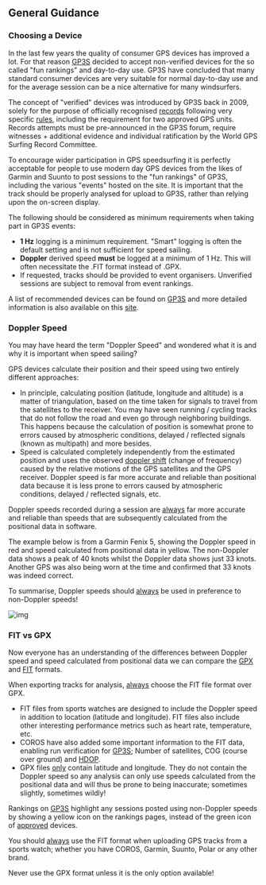 ## General Guidance

### Choosing a Device

In the last few years the quality of consumer GPS devices has improved a lot. For that reason [GP3S](https://www.gps-speedsurfing.com/default.aspx?mnu=item&item=GPSInfo) decided to accept non-verified devices for the so called "fun rankings" and day-to-day use. GP3S have concluded that many standard consumer devices are very suitable for normal day-to-day use and for the average session can be a nice alternative for many windsurfers. 

The concept of "verified" devices was introduced by GP3S back in 2009, solely for the purpose of officially recognised [records](https://www.gps-speedsurfing.com/default.aspx?mnu=forum&forum=193) following very specific [rules](https://www.gps-speedsurfing.com/media/uploadimages/GPS_record_Rules%20VA1%202009-09-01.pdf), including the requirement for two approved GPS units. Records attempts must be pre-announced in the GP3S forum, require witnesses + additional evidence and individual ratification by the World GPS Surfing Record Committee.  

To encourage wider participation in GPS speedsurfing it is perfectly acceptable for people to use modern day GPS devices from the likes of Garmin and Suunto to post sessions to the "fun rankings" of GP3S, including the various "events" hosted on the site. It is important that the track should be properly analysed for upload to GP3S, rather than relying upon the on-screen display.

The following should be considered as minimum requirements when taking part in GP3S events:

- **1 Hz** logging is a minimum requirement. "Smart" logging is often the default setting and is not sufficient for speed sailing.
- **Doppler** derived speed **must** be logged at a minimum of 1 Hz. This will often necessitate the .FIT format instead of .GPX.
- If requested, tracks should be provided to event organisers. Unverified sessions are subject to removal from event rankings.

A list of recommended devices can be found on [GP3S](https://www.gps-speedsurfing.com/default.aspx?mnu=item&item=GPSInfo) and more detailed information is also available on this [site](devices/README.md).



### Doppler Speed

You may have heard the term "Doppler Speed" and wondered what it is and why it is important when speed sailing?

GPS devices calculate their position and their speed using two entirely different approaches:

- In principle, calculating position (latitude, longitude and altitude) is a matter of triangulation, based on the time taken for signals to travel from the satellites to the receiver. You may have seen running / cycling tracks that do not follow the road and even go through neighboring buildings. This happens because the calculation of position is somewhat prone to errors caused by atmospheric conditions, delayed / reflected signals (known as multipath) and more besides.
- Speed is calculated completely independently from the estimated position and uses the observed [doppler shift](https://en.wikipedia.org/wiki/Doppler_effect) (change of frequency) caused by the relative motions of the GPS satellites and the GPS receiver. Doppler speed is far more accurate and reliable than positional data because it is less prone to errors caused by atmospheric conditions, delayed / reflected signals, etc.

Doppler speeds recorded during a session are <u>always</u> far more accurate and reliable than speeds that are subsequently calculated from the positional data in software.

The example below is from a Garmin Fenix 5, showing the Doppler speed in red and speed calculated from positional data in yellow. The non-Doppler data shows a peak of 40 knots whilst the Doppler data shows just 33 knots. Another GPS was also being worn at the time and confirmed that 33 knots was indeed correct.

To summarise, Doppler speeds should <u>always</u> be used in preference to non-Doppler speeds!

![img](sessions/contacts/mark/img/fenix-5-spike.png)





### FIT vs GPX

Now everyone has an understanding of the differences between Doppler speed and speed calculated from positional data we can compare the [GPX](https://en.wikipedia.org/wiki/GPS_Exchange_Format) and [FIT](https://developer.garmin.com/fit/protocol/) formats.

When exporting tracks for analysis, <u>always</u> choose the FIT file format over GPX.

- FIT files from sports watches are designed to include the Doppler speed in addition to location (latitude and longitude). FIT files also include other interesting performance metrics such as heart rate, temperature, etc.
- COROS have also added some important information to the FIT data, enabling run verification for [GP3S](https://www.gps-speedsurfing.com/); Number of satellites, COG (course over ground) and [HDOP](https://en.wikipedia.org/wiki/Dilution_of_precision_(navigation)).
- GPX files <u>only</u> contain latitude and longitude. They do not contain the Doppler speed so any analysis can only use speeds calculated from the positional data and will thus be prone to being inaccurate; sometimes slightly, sometimes wildly!

Rankings on [GP3S](https://www.gps-speedsurfing.com/) highlight any sessions posted using non-Doppler speeds by showing a yellow icon on the rankings pages, instead of the green icon of [approved](https://www.gps-speedsurfing.com/default.aspx?mnu=item&item=GPSInfo) devices.

You should <u>always</u> use the FIT format when uploading GPS tracks from a sports watch; whether you have COROS, Garmin, Suunto, Polar or any other brand.

Never use the GPX format unless it is the only option available!

